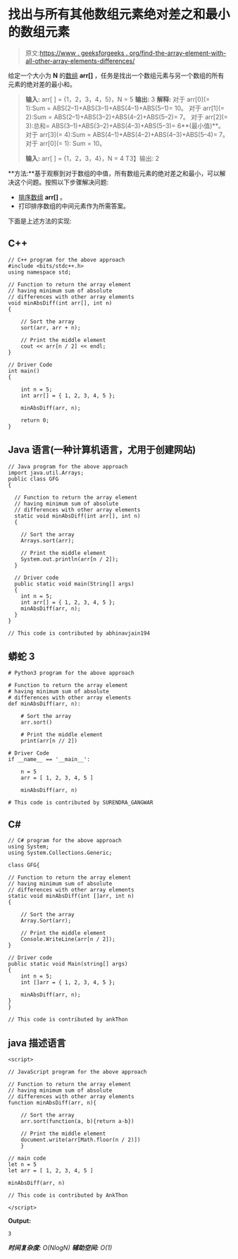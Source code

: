 # 找出与所有其他数组元素绝对差之和最小的数组元素

> 原文:[https://www . geeksforgeeks . org/find-the-array-element-with-all-other-array-elements-differences/](https://www.geeksforgeeks.org/find-the-array-element-having-minimum-sum-of-absolute-differences-with-all-other-array-elements/)

给定一个大小为 **N** 的[数组](https://www.geeksforgeeks.org/arrays-in-c-cpp/) **arr[]** ，任务是找出一个数组元素与另一个数组的所有元素的绝对差的最小和。

> **输入:** arr[ ] = {1，2，3，4，5}，N = 5
> **输出:** 3
> **解释:**
> 对于 arr[0](= 1):Sum = ABS(2–1)+ABS(3–1)+ABS(4–1)+ABS(5–1)= 10。
> 对于 arr[1](= 2):Sum = ABS(2–1)+ABS(3–2)+ABS(4–2)+ABS(5–2)= 7。
> 对于 arr[2](= 3):总和= ABS(3–1)+ABS(3–2)+ABS(4–3)+ABS(5–3)= 6**(最小值)**。
> 对于 arr[3](= 4):Sum = ABS(4–1)+ABS(4–2)+ABS(4–3)+ABS(5–4)= 7。
> 对于 arr[0](= 1): Sum = 10。
> 
> **输入:** arr[ ] = {1，2，3，4}，N = 4
> T3】输出: 2

**方法:**基于观察到对于数组的中值，所有数组元素的绝对差之和最小，可以解决这个问题。按照以下步骤解决问题:

*   [排序数组](https://www.geeksforgeeks.org/c-program-to-sort-an-array-in-ascending-order/) **arr[]** 。
*   打印排序数组的中间元素作为所需答案。

下面是上述方法的实现:

## C++

```
// C++ program for the above approach
#include <bits/stdc++.h>
using namespace std;

// Function to return the array element
// having minimum sum of absolute
// differences with other array elements
void minAbsDiff(int arr[], int n)
{

    // Sort the array
    sort(arr, arr + n);

    // Print the middle element
    cout << arr[n / 2] << endl;
}

// Driver Code
int main()
{

    int n = 5;
    int arr[] = { 1, 2, 3, 4, 5 };

    minAbsDiff(arr, n);

    return 0;
}
```

## Java 语言(一种计算机语言，尤用于创建网站)

```
// Java program for the above approach
import java.util.Arrays;
public class GFG
{

  // Function to return the array element
  // having minimum sum of absolute
  // differences with other array elements
  static void minAbsDiff(int arr[], int n)
  {

    // Sort the array
    Arrays.sort(arr);

    // Print the middle element
    System.out.println(arr[n / 2]);
  }

  // Driver code
  public static void main(String[] args)
  {
    int n = 5;
    int arr[] = { 1, 2, 3, 4, 5 };
    minAbsDiff(arr, n);
  }
}

// This code is contributed by abhinavjain194
```

## 蟒蛇 3

```
# Python3 program for the above approach

# Function to return the array element
# having minimum sum of absolute
# differences with other array elements
def minAbsDiff(arr, n):

    # Sort the array
    arr.sort()

    # Print the middle element
    print(arr[n // 2])

# Driver Code
if __name__ == '__main__':

    n = 5
    arr = [ 1, 2, 3, 4, 5 ]

    minAbsDiff(arr, n)

# This code is contributed by SURENDRA_GANGWAR
```

## C#

```
// C# program for the above approach
using System;
using System.Collections.Generic;

class GFG{

// Function to return the array element
// having minimum sum of absolute
// differences with other array elements
static void minAbsDiff(int []arr, int n)
{

    // Sort the array
    Array.Sort(arr);

    // Print the middle element
    Console.WriteLine(arr[n / 2]);
}

// Driver code
public static void Main(string[] args)
{
    int n = 5;
    int []arr = { 1, 2, 3, 4, 5 };

    minAbsDiff(arr, n);
}
}

// This code is contributed by ankThon
```

## java 描述语言

```
<script>

// JavaScript program for the above approach

// Function to return the array element
// having minimum sum of absolute
// differences with other array elements
function minAbsDiff(arr, n){

    // Sort the array
    arr.sort(function(a, b){return a-b})

    // Print the middle element
    document.write(arr[Math.floor(n / 2)])
    }

// main code
let n = 5
let arr = [ 1, 2, 3, 4, 5 ]

minAbsDiff(arr, n)

// This code is contributed by AnkThon

</script>
```

**Output:** 

```
3
```

***时间复杂度:** O(NlogN)*
***辅助空间:** O(1)*